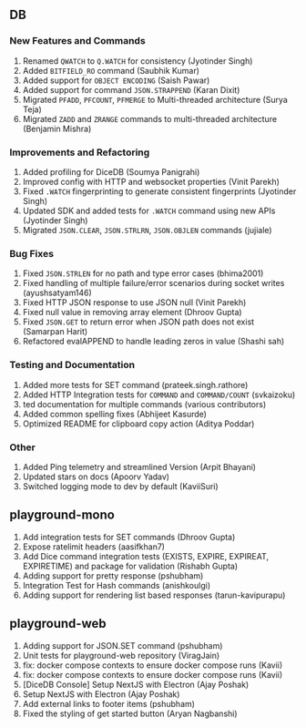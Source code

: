 ---
---

## DB

### New Features and Commands

1. Renamed `QWATCH` to `Q.WATCH` for consistency (Jyotinder Singh)
2. Added `BITFIELD_RO` command (Saubhik Kumar)
3. Added support for `OBJECT ENCODING` (Saish Pawar)
4. Added support for command `JSON.STRAPPEND` (Karan Dixit)
5. Migrated `PFADD`, `PFCOUNT`, `PFMERGE` to Multi-threaded architecture (Surya Teja)
6. Migrated `ZADD` and `ZRANGE` commands to multi-threaded architecture (Benjamin Mishra)

### Improvements and Refactoring

1. Added profiling for DiceDB (Soumya Panigrahi)
2. Improved config with HTTP and websocket properties (Vinit Parekh)
3. Fixed `.WATCH` fingerprinting to generate consistent fingerprints (Jyotinder Singh)
4. Updated SDK and added tests for `.WATCH` command using new APIs (Jyotinder Singh)
5. Migrated `JSON.CLEAR`, `JSON.STRLRN`, `JSON.OBJLEN` commands (jujiale)

### Bug Fixes

1. Fixed `JSON.STRLEN` for no path and type error cases (bhima2001)
2. Fixed handling of multiple failure/error scenarios during socket writes (ayushsatyam146)
3. Fixed HTTP JSON response to use JSON null (Vinit Parekh)
4. Fixed null value in removing array element (Dhroov Gupta)
5. Fixed `JSON.GET` to return error when JSON path does not exist (Samarpan Harit)
6. Refactored evalAPPEND to handle leading zeros in value (Shashi sah)

### Testing and Documentation

1. Added more tests for SET command (prateek.singh.rathore)
2. Added HTTP Integration tests for `COMMAND` and `COMMAND/COUNT` (svkaizoku)
3. ted documentation for multiple commands (various contributors)
4. Added common spelling fixes (Abhijeet Kasurde)
5. Optimized README for clipboard copy action (Aditya Poddar)

### Other

1. Added Ping telemetry and streamlined Version (Arpit Bhayani)
2. Updated stars on docs (Apoorv Yadav)
3. Switched logging mode to dev by default (KaviiSuri)

## playground-mono

1. Add integration tests for SET commands (Dhroov Gupta)
2. Expose ratelimit headers (aasifkhan7)
3. Add Dice command integration tests (EXISTS, EXPIRE, EXPIREAT, EXPIRETIME) and package for validation (Rishabh Gupta)
4. Adding support for pretty response (pshubham)
5. Integration Test for Hash commands (anishkoulgi)
6. Adding support for rendering list based responses (tarun-kavipurapu)

## playground-web

1. Adding support for JSON.SET command (pshubham)
2. Unit tests for playground-web repository (ViragJain)
3. fix: docker compose contexts to ensure docker compose runs (Kavii)
4. fix: docker compose contexts to ensure docker compose runs (Kavii)
5. \[DiceDB Console\] Setup NextJS with Electron (Ajay Poshak)
6. Setup NextJS with Electron (Ajay Poshak)
7. Add external links to footer items (pshubham)
8. Fixed the styling of get started button (Aryan Nagbanshi)
